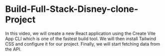# Build-Full-Stack-Disney-clone-Project
In this video, we will create a new React application using the Create Vite App CLI which is one of the fastest build tool. We will then install Tailwind CSS and configure it for our project. Finally, we will start fetching data from the  API.
